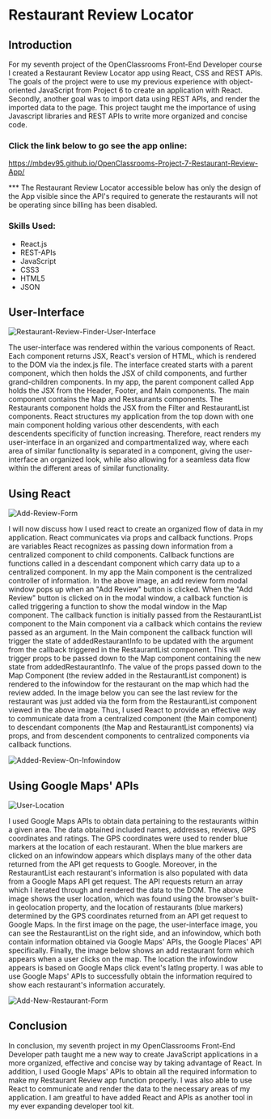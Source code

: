 # Restaurant Review Locator

## Introduction
For my seventh project of the OpenClassrooms Front-End Developer course I created a Restaurant Review Locator app using React, CSS and REST APIs. The goals of the project were to use my previous experience with object-oriented JavaScript from Project 6 to create an application with React.  Secondly, another goal was to import data using REST APIs, and render the imported data to the page.  This project taught me the importance of using Javascript libraries and REST APIs to write more organized and concise code. 

### Click the link below to go see the app online:

https://mbdev95.github.io/OpenClassrooms-Project-7-Restaurant-Review-App/

*** The Restaurant Review Locator accessible below has only the design of the App visible since the API's required to generate the restaurants will not be operating since billing has been disabled.

### Skills Used:
- React.js
- REST-APIs
- JavaScript
- CSS3
- HTML5
- JSON

## User-Interface
![Restaurant-Review-Finder-User-Interface](https://user-images.githubusercontent.com/77469447/128112031-ee9e2188-d676-4cef-b2ea-d829617f0747.PNG)

The user-interface was rendered within the various components of React. Each component returns JSX, React's version of HTML, which is rendered to the DOM via the index.js file.  The interface created starts with a parent component, which then holds the JSX of child components, and further grand-children components. In my app, the parent component called App holds the JSX from the Header, Footer, and Main components. The main component contains the Map and Restaurants components. The Restaurants component holds the JSX from the Filter and RestaurantList components. React structures my application from the top down with one main component holding various other descendents, with each descendents specificity of function increasing. Therefore, react renders my user-interface in an organized and compartmentalized way, where each area of similar functionality is separated in a component, giving the user-interface an organized look, while also allowing for a seamless data flow within the different areas of similar functionality.

## Using React
![Add-Review-Form](https://user-images.githubusercontent.com/77469447/128111719-009da3f8-1a60-4c46-a5a3-bc397bed9aba.PNG)

I will now discuss how I used react to create an organized flow of data in my application. React communicates via props and callback functions.  Props are variables React recognizes as passing down information from a centralized component to child components. Callback functions are functions called in a descendant component which carry data up to a centralized component.  In my app the Main component is the centralized controller of information. In the above image, an add review form modal window pops up when an "Add Review" button is clicked. When the "Add Review" button is clicked on in the modal window, a callback function is called triggering a function to show the modal window in the Map component.  The callback function is initially passed from the RestaurantList component to the Main component via a callback which contains the review passed as an argument. In the Main component the callback function will trigger the state of addedRestaurantInfo to be updated with the argument from the callback triggered in the RestaurantList component. This will trigger props to be passed down to the Map component containing the new state from addedRestaurantInfo. The value of the props passed down to the Map Component (the review added in the RestaurantList component) is rendered to the infowindow for the restaurant on the map which had the review added. In the image below you can see the last review for the restaurant was just added via the form from the RestaurantList component viewed in the above image. Thus, I used React to provide an effective way to communicate data from a centralized component (the Main component) to descendant components (the Map and RestaurantList components) via props, and from descendent components to centralized components via callback functions.

![Added-Review-On-Infowindow](https://user-images.githubusercontent.com/77469447/128111751-ab3a4764-2d84-400e-8742-d40be7c4ddda.PNG)



## Using Google Maps' APIs
![User-Location](https://user-images.githubusercontent.com/77469447/128111516-62ea14d7-7266-4052-8870-133fbb51f0a2.PNG)

I used Google Maps APIs to obtain data pertaining to the restaurants within a given area. The data obtained included names, addresses, reviews,  GPS coordinates and ratings.  The GPS coordinates were used to render blue markers at the location of each restaurant. When the blue markers are clicked on an infowindow appears which displays many of the other data returned from the API get requests to Google. Moreover, in the RestaurantList each restaurant's information is also populated with data from a Google Maps API get request.  The API requests return an array which I iterated through and rendered the data to the DOM. The above image shows the user location, which was found using the browser's built-in geolocation property, and the location of restaurants (blue markers) determined by the GPS coordinates returned from an API get request to Google Maps.  In the first image on the page, the user-interface image, you can see the RestaurantList on the right side, and an infowindow, which both contain information obtained via Google Maps' APIs, the Google Places' API specifically. Finally, the image below shows an add restaurant form which appears when a user clicks on the map. The location the infowindow appears is based on Google Maps click event's latlng property.  I was able to use Google Maps' APIs to successfully obtain the information required to show each restaurant's information accurately.

![Add-New-Restaurant-Form](https://user-images.githubusercontent.com/77469447/128225497-b5977afb-805b-46e8-8bbb-a5e63bb48c6e.PNG)

## Conclusion
In conclusion, my seventh project in my OpenClassrooms Front-End Developer path taught me a new way to create JavaScript applications in a more organized, effective and concise way by taking advantage of React. In addition, I used Google Maps' APIs to obtain all the required information to make my Restaurant Review app function properly. I was also able to use React to communicate and render the data to the necessary areas of my application. I am greatful to have added React and APIs as another tool in my ever expanding developer tool kit. 
